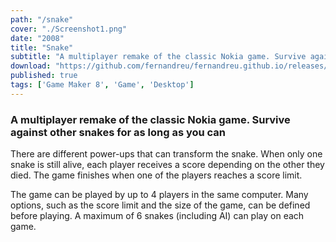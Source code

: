 ```yaml
---
path: "/snake"
cover: "./Screenshot1.png"
date: "2008"
title: "Snake"
subtitle: "A multiplayer remake of the classic Nokia game. Survive against other snakes for as long as you can"
download: "https://github.com/fernandreu/fernandreu.github.io/releases/download/v1.0/Snake.exe"
published: true
tags: ['Game Maker 8', 'Game', 'Desktop']
---
```

### A multiplayer remake of the classic Nokia game. Survive against other snakes for as long as you can

There are different power-ups that can transform the snake. When only one snake is still alive, each player
receives a score depending on the other they died. The game finishes when one of the players reaches a score
limit.

The game can be played by up to 4 players in the same computer. Many options, such as the score limit and
the size of the game, can be defined before playing. A maximum of 6 snakes (including AI) can play on each
game.
